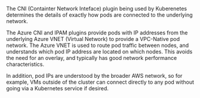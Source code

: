 The CNI (Containter Network Inteface) plugin being used by Kuberenetes determines the details of exactly how pods are connected to the underlying network.

The Azure CNI and IPAM plugins provide pods with IP addresses from the underlying Azure VNET (Virtual Network) to provide a VPC-Native pod network. The Azure VNET is used to route pod traffic between nodes, and understands which pod IP address are located on which nodes. This avoids the need for an overlay, and typically has good network performance characteristics.

In addition, pod IPs are understood by the broader AWS network, so for example, VMs outside of the cluster can connect directly to any pod without going via a Kubernetes service if desired.
